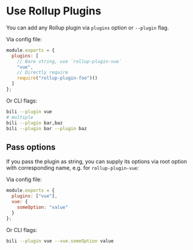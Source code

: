 # Use Rollup Plugins

You can add any Rollup plugin via `plugins` option or `--plugin` flag.

Via config file:

```js
module.exports = {
  plugins: [
    // Bare string, use `rollup-plugin-vue`
    "vue",
    // Directly require
    require("rollup-plugin-foo")()
  ]
};
```

Or CLI flags:

```bash
bili --plugin vue
# multiple
bili --plugin bar,baz
bili --plugin bar --plugin baz
```

## Pass options

If you pass the plugin as string, you can supply its options via root option with corresponding name, e.g. for `rollup-plugin-vue`:

Via config file:

```js
module.exports = {
  plugins: ["vue"],
  vue: {
    someOption: "value"
  }
};
```

Or CLI flags:

```bash
bili --plugin vue --vue.someOption value
```
